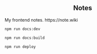 <h2 align="center">Notes</h2>
My frontend notes. https://note.wiki

```bash
npm run docs:dev

npm run docs:build

npm run deploy
```
